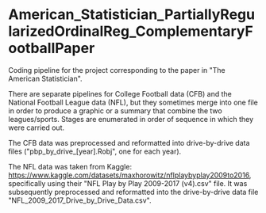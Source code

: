 # American_Statistician_PartiallyRegularizedOrdinalReg_ComplementaryFootballPaper

Coding pipeline for the project corresponding to the paper in "The American Statistician".

There are separate pipelines for College Football data (CFB) and the National Football League data (NFL), but they sometimes merge into one file in order to produce a graphic or a summary that combine the two leagues/sports. Stages are enumerated in order of sequence in which they were carried out.

The CFB data was preprocessed and reformatted into drive-by-drive data files ("pbp_by_drive_[year].Robj", one for each year).

The NFL data was taken from Kaggle: https://www.kaggle.com/datasets/maxhorowitz/nflplaybyplay2009to2016, specifically using their "NFL Play by Play 2009-2017 (v4).csv" file. It was subsequently preprocessed and reformatted into the drive-by-drive data file "NFL_2009_2017_Drive_by_Drive_Data.csv".
